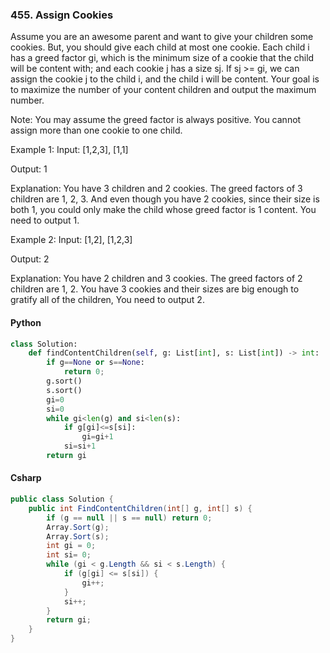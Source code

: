 ### 455. Assign Cookies
 Assume you are an awesome parent and want to give your children some cookies. But, you should give each child at most one cookie. Each child i has a greed factor gi, which is the minimum size of a cookie that the child will be content with; and each cookie j has a size sj. If sj >= gi, we can assign the cookie j to the child i, and the child i will be content. Your goal is to maximize the number of your content children and output the maximum number.

Note:
You may assume the greed factor is always positive.
You cannot assign more than one cookie to one child.

Example 1:
Input: [1,2,3], [1,1]

Output: 1

Explanation: You have 3 children and 2 cookies. The greed factors of 3 children are 1, 2, 3. 
And even though you have 2 cookies, since their size is both 1, you could only make the child whose greed factor is 1 content.
You need to output 1.

Example 2:
Input: [1,2], [1,2,3]

Output: 2

Explanation: You have 2 children and 3 cookies. The greed factors of 2 children are 1, 2. 
You have 3 cookies and their sizes are big enough to gratify all of the children, 
You need to output 2.
#### Python
```python
class Solution:
    def findContentChildren(self, g: List[int], s: List[int]) -> int:
        if g==None or s==None:
            return 0;
        g.sort()
        s.sort()
        gi=0
        si=0
        while gi<len(g) and si<len(s):
            if g[gi]<=s[si]:
                gi=gi+1
            si=si+1
        return gi
```
#### Csharp
```csharp
public class Solution {
    public int FindContentChildren(int[] g, int[] s) {
        if (g == null || s == null) return 0;
        Array.Sort(g);
        Array.Sort(s);
        int gi = 0;
        int si= 0;
        while (gi < g.Length && si < s.Length) {
            if (g[gi] <= s[si]) {
                gi++;
            }
            si++;
        }
        return gi;
    }
}
```
